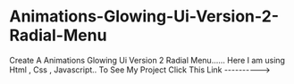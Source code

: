# Animations-Glowing-Ui-Version-2-Radial-Menu
Create A Animations Glowing  Ui Version 2 Radial Menu......
Here I am using Html , Css , Javascript.. 
To See My Project Click This Link ---------->

